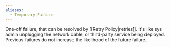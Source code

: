 ```yaml
---
aliases:
  - Temporary Failure
---
```

One-off failure, that can be resolved by [[Retry Policy|retries]]. 
It's like sys admin unplugging the network cable, or third-party service being deployed.
Previous failures do not increase the likelihood of the future failure.
